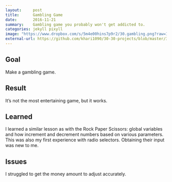 ```yaml
---
layout:     post
title:      Gambling Game
date:       2016-11-21
summary:    Gambling game you probably won't get addicted to.
categories: jekyll pixyll
image: "https://www.dropbox.com/s/5m4e00hins7p9r2/30.gambling.png?raw=1"
external-url: https://github.com/khari1090/30-30-projects/blob/master/30.gambling.html
---
```


## Goal
Make a gambling game.

## Result
It’s not the most entertaining game, but it works.

## Learned
I learned a similar lesson as with the Rock Paper Scissors: global variables and how increment and decrement numbers based on various parameters. This was also my first experience with radio selectors. Obtaining their input was new to me.

## Issues
I struggled to get the money amount to adjust accurately.
